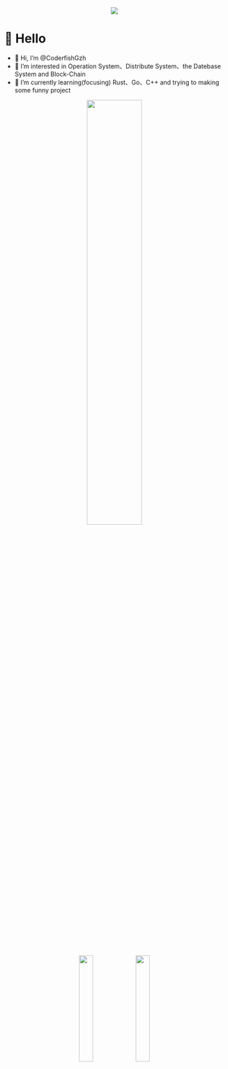 
<!-- knock code pictures 敲代码的图片 -->
<div align=center>
    <img src="https://cdn.jsdelivr.net/gh/sun0225SUN/sun0225SUN/assets/images/coding.gif">
</div>



#  🙋 Hello    
- 👋 Hi, I’m @CoderfishGzh
- 👀 I’m interested in Operation System、Distribute System、the Datebase System and Block-Chain
- 🌱 I’m currently learning(focusing) Rust、Go、C++ and trying to making some funny project


<p align="center">
    <img width="50%" max-width="800" src="http://github-profile-summary-cards.vercel.app/api/cards/profile-details?username=CoderfishGzh&theme=dracula">
</p>
<p align="center">
    <img width="25%" src="http://github-profile-summary-cards.vercel.app/api/cards/stats?username=CoderfishGzh&theme=github_dark">
    <img width="25%" src="http://github-profile-summary-cards.vercel.app/api/cards/most-commit-language?username=CoderfishGzh&theme=github_dark">
</p>


<!--  skill badge 技能徽章 -->
<!-- <center> 💪 正在学习 </center> -->

<!-- ![C++ Badge](https://img.shields.io/badge/-C%2B%2B-green?logo=cplusplus&style=flat)
![Golang Badge](https://img.shields.io/badge/-Golang-blue?logo=go&style=flat)
![Rust Badge](https://img.shields.io/badge/-Rust-orange?logo=rust&style=flat)
![MySQL Badge](https://img.shields.io/badge/-MySQL-lightgrey?logo=mysql&style=flat)
![Redis Badge](https://img.shields.io/badge/-Redis-red?logo=redis&style=flat)
![RucksDB Badge](https://img.shields.io/badge/-RucksDB-092E20?logo=rocksdb&style=flat) -->

<!---
CoderfishGzh/CoderfishGzh is a ✨ special ✨ repository because its `README.md` (this file) appears on your GitHub profile.
You can click the Preview link to take a look at your changes.
--->
